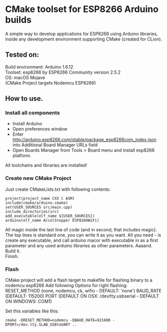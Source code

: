 # CMake toolset for ESP8266 Arduino builds

A simple way to develop applications for ESP8266 using Arduino libraries, inside any
development environment supporting CMake (created for CLion).

## Tested on:
Build environment: Arduino 1.6.12  
Toolset: esp8266 by ESP8266 Community version 2.5.2  
OS: macOS Mojave  
(CMake Project targets Nodemcu ESP8266)  

## How to use.

### Install all components

- Install Arduino
- Open preferences window
- Enter http://arduino.esp8266.com/stable/package_esp8266com_index.json into Additional Board Manager URLs field
- Open Boards Manager from Tools > Board menu and install esp8266 platform.

All toolchains and libraries are installed!

### Create new CMake Project

Just create CMakeLists.txt with following contents:
```
project(project_name CXX C ASM)
include(cmake/arduino.cmake)
set(USER_SOURCES src/main.cpp)
include_directories(src)
add_executable(elf_name ${USER_SOURCES})
arduino(elf_name AccelStepper ESP8266WiFi)
```

All magic inside the last line of code (and in second, that includes magic). 
The top lines is standard one, you can write it as you want. All you need -
is create any executable, and call arduino macor with executable in as a first
parameter and any used arduino libraries as other parameters. Aaaand. Build it.  
Finish.

### Flash

CMake project will add a flash target to makefile for flashing binary to a nodemcu esp8266
Add following Options for right flashing:
RESET_METHOD (none, nodemcu, ck, wifio - DEFAULT: 'none')
BAUD_RATE (DEFAULT: 115200)
PORT (DEFAULT ON OSX: /dev/tty.usbserial - DEFAULT ON WINDOWS: COM1)

Set this variables like this:
```
cmake -DRESET_METHOD=nodemcu -DBAUD_RATE=921600 -DPORT=/dev.tty.SLAB_USBtoUART ..
```
